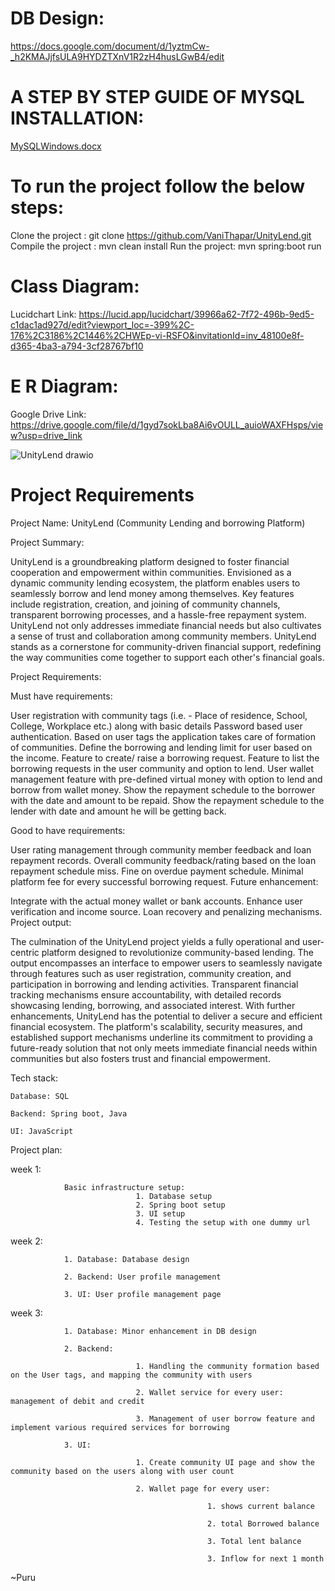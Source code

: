 # DB Design:
https://docs.google.com/document/d/1yztmCw-_h2KMAJjfsULA9HYDZTXnV1R2zH4husLGwB4/edit

# A STEP BY STEP GUIDE OF MYSQL INSTALLATION:
[MySQLWindows.docx](https://github.com/VaniThapar/UnityLend/files/14361101/MySQLWindows.docx)

# To run the project follow the below steps:
Clone the project : git clone https://github.com/VaniThapar/UnityLend.git
Compile the project : mvn clean install
Run the project: mvn spring:boot run

# Class Diagram:
Lucidchart Link:
https://lucid.app/lucidchart/39966a62-7f72-496b-9ed5-c1dac1ad927d/edit?viewport_loc=-399%2C-176%2C3186%2C1446%2CHWEp-vi-RSFO&invitationId=inv_48100e8f-d365-4ba3-a794-3cf28767bf10

# E R Diagram:
Google Drive Link: 
https://drive.google.com/file/d/1gyd7sokLba8Ai6vOULL_auioWAXFHsps/view?usp=drive_link

![UnityLend drawio](https://github.com/VaniThapar/UnityLend/assets/91086564/d81ee720-ae83-4ba6-810b-1676812c2d48)

# Project Requirements 
Project Name: UnityLend (Community Lending and borrowing Platform)

 

Project Summary:

UnityLend is a groundbreaking platform designed to foster financial cooperation and empowerment within communities. Envisioned as a dynamic community lending ecosystem, the platform enables users to seamlessly borrow and lend money among themselves. Key features include registration, creation, and joining of community channels, transparent borrowing processes, and a hassle-free repayment system. UnityLend not only addresses immediate financial needs but also cultivates a sense of trust and collaboration among community members. UnityLend stands as a cornerstone for community-driven financial support, redefining the way communities come together to support each other's financial goals.

 

Project Requirements:

Must have requirements: 

User registration with community tags (i.e. - Place of residence, School, College, Workplace etc.) along with basic details
Password based user authentication. 
Based on user tags the application takes care of formation of communities.
Define the borrowing and lending limit for user based on the income.
Feature to create/ raise a borrowing request.
Feature to list the borrowing requests in the user community and option to lend.
User wallet management feature with pre-defined virtual money with option to lend and borrow from wallet money.
Show the repayment schedule to the borrower with the date and amount to be repaid.
Show the repayment schedule to the lender with date and amount he will be getting back.
 

Good to have requirements:

User rating management through community member feedback and loan repayment records.
Overall community feedback/rating based on the loan repayment schedule miss.
Fine on overdue payment schedule.
Minimal platform fee for every successful borrowing request.
Future enhancement:

Integrate with the actual money wallet or bank accounts. 
Enhance user verification and income source.
Loan recovery and penalizing mechanisms.
Project output: 

The culmination of the UnityLend project yields a fully operational and user-centric platform designed to revolutionize community-based lending. The output encompasses an interface to empower users to seamlessly navigate through features such as user registration, community creation, and participation in borrowing and lending activities. Transparent financial tracking mechanisms ensure accountability, with detailed records showcasing lending, borrowing, and associated interest. With further enhancements, UnityLend has the potential to deliver a secure and efficient financial ecosystem. The platform's scalability, security measures, and established support mechanisms underline its commitment to providing a future-ready solution that not only meets immediate financial needs within communities but also fosters trust and financial empowerment.

 

Tech stack:


    Database: SQL

    Backend: Spring boot, Java

    UI: JavaScript




Project plan:


week 1:

                Basic infrastructure setup:
                                1. Database setup
                                2. Spring boot setup
                                3. UI setup
                                4. Testing the setup with one dummy url
week 2:

                1. Database: Database design 

                2. Backend: User profile management 

                3. UI: User profile management page 

week 3:

                1. Database: Minor enhancement in DB design

                2. Backend: 

                                1. Handling the community formation based on the User tags, and mapping the community with users 

                                2. Wallet service for every user: management of debit and credit

                                3. Management of user borrow feature and implement various required services for borrowing

                3. UI:

                                1. Create community UI page and show the community based on the users along with user count

                                2. Wallet page for every user: 

                                                1. shows current balance

                                                2. total Borrowed balance

                                                3. Total lent balance

                                                3. Inflow for next 1 month



~Puru




